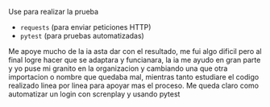 Use para realizar la prueba
- `requests` (para enviar peticiones HTTP)
- `pytest` (para pruebas automatizadas)

Me apoye mucho de la ia asta dar con el resultado, me fui algo dificil pero al final logre hacer que se adaptara y funcianara, la ia me ayudo en gran parte y yo puse mi granito en la organizacion y cambiando una que otra importacion o nombre que quedaba mal, mientras tanto estudiare el codigo realizado linea por linea para apoyar mas el proceso.
Me queda claro como automatizar un login con screnplay y usando pytest
